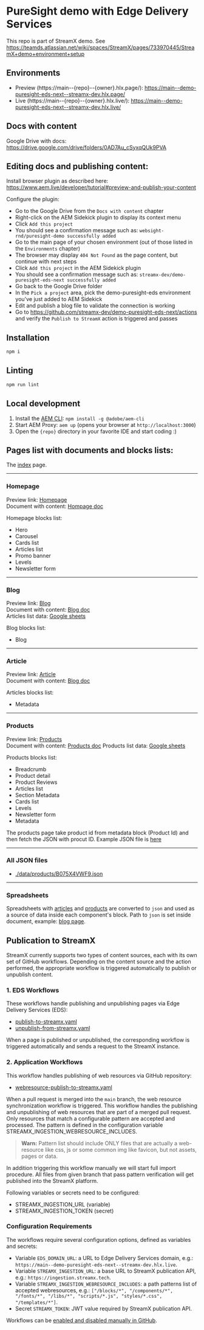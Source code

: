 # PureSight demo with Edge Delivery Services

This repo is part of StreamX demo. See https://teamds.atlassian.net/wiki/spaces/StreamX/pages/733970445/StreamX+demo+environment+setup

## Environments
- Preview (https://main--{repo}--{owner}.hlx.page/):
  https://main--demo-puresight-eds-next--streamx-dev.hlx.page/
- Live (https://main--{repo}--{owner}.hlx.live/):
  https://main--demo-puresight-eds-next--streamx-dev.hlx.live/

## Docs with content

Google Drive with docs: https://drive.google.com/drive/folders/0AD7Au_cSyxqQUk9PVA

## Editing docs and publishing content:

Install browser plugin as described here: https://www.aem.live/developer/tutorial#preview-and-publish-your-content

Configure the plugin:
- Go to the Google Drive from the `Docs with content` chapter
- Right-click on the AEM Sidekick plugin to display its context menu
- Click `Add this project`
- You should see a confirmation message such as: `websight-rnd/puresight-demo successfully added`
- Go to the main page of your chosen environment (out of those listed in the `Environments` chapter)
- The browser may display `404 Not Found` as the page content, but continue with next steps
- Click `Add this project` in the AEM Sidekick plugin
- You should see a confirmation message such as: `streamx-dev/demo-puresight-eds-next successfully added`
- Go back to the Google Drive folder
- In the `Pick a project` area, pick the demo-puresight-eds environment you've just added to AEM Sidekick 
- Edit and publish a blog file to validate the connection is working
- Go to https://github.com/streamx-dev/demo-puresight-eds-next/actions and verify the `Publish to StreamX` action is triggered and passes

## Installation

```sh
npm i
```

## Linting

```sh
npm run lint
```

## Local development

1. Install the [AEM CLI](https://github.com/adobe/aem-cli): `npm install -g @adobe/aem-cli`
1. Start AEM Proxy: `aem up` (opens your browser at `http://localhost:3000`)
1. Open the `{repo}` directory in your favorite IDE and start coding :)

## Pages list with documents and blocks lists:

The [index](https://main--demo-puresight-eds-next--streamx-dev.hlx.page) page.

---

### Homepage
Preview link: [Homepage](https://main--demo-puresight-eds-next--streamx-dev.hlx.page/pages/homepage) \
Document with content: [Hompage doc](https://docs.google.com/document/d/1djq9N8aBBwRju_D9QQqrP0DHuA77_Jw3xgpxmFAE1o0/edit)

Homepage blocks list:
* Hero
* Carousel
* Cards list
* Articles list
* Promo banner
* Levels
* Newsletter form

---

### Blog

Preview link: [Blog](https://main--demo-puresight-eds-next--streamx-dev.hlx.page/pages/blog) \
Document with content: [Blog doc](https://docs.google.com/document/d/1YurrOa8SQfUMInQ1kBB6INLEGxrsjJO8MzZKfavQimY/edit) \
Articles list data: [Google sheets](https://docs.google.com/spreadsheets/d/1BlG-jJboqjobXv5Ob-rjTrSWsxywWK6ofj7FZA-vhTo/edit#gid=0)

Blog blocks list:
* Blog

---

### Article

Preview link: [Article](https://main--demo-puresight-eds-next--streamx-dev.hlx.page/pages/article) \
Document with content: [Blog doc](https://docs.google.com/document/d/1CQb0G7dBjPdVBJG5OP6RJUXTUwDyKPYM_QuRWKOlZlk/edit)

Articles blocks list:
* Metadata

---

### Products

Preview link: [Products](https://main--demo-puresight-eds-next--streamx-dev.hlx.page/pages/product) \
Document with content: [Products doc](https://docs.google.com/document/d/12-rAJ178xUedsNPfyG66I7yuTZ9G9O769FB_qTqntNg/edit)
Products list data: [Google sheets](https://docs.google.com/spreadsheets/d/1SEIydwRrtQHA2gOwk5w72KuiHPDSyYGWCez4HaG-JNo/edit#gid=0)

Products blocks list:
* Breadcrumb
* Product detail
* Product Reviews
* Articles list
* Section Metadata
* Cards list
* Levels
* Newsletter form
* Metadata

The products page take product id from metadata block (Product Id) and then fetch the JSON with procut ID. Example JSON file is [here](./data/products/B075X4VWF9.json)

---

### All JSON files

* [./data/products/B075X4VWF9.json](./data/products/B075X4VWF9.json)

---

### Spreadsheets

Spreadsheets with [articles](https://docs.google.com/spreadsheets/d/1BlG-jJboqjobXv5Ob-rjTrSWsxywWK6ofj7FZA-vhTo/edit#gid=0) and [products](https://docs.google.com/spreadsheets/d/1SEIydwRrtQHA2gOwk5w72KuiHPDSyYGWCez4HaG-JNo/edit#gid=0) are converted to `json` and used as a source of data inside each component's block. Path to `json` is set inside document, example: [blog page](https://docs.google.com/document/d/1YurrOa8SQfUMInQ1kBB6INLEGxrsjJO8MzZKfavQimY/edit).

## Publication to StreamX

StreamX currently supports two types of content sources, each with its own set of GitHub workflows.
Depending on the content source and the action performed, the appropriate workflow is triggered
automatically to publish or unpublish content.

### 1. EDS Workflows

These workflows handle publishing and unpublishing pages via Edge Delivery Services (EDS):

- [publish-to-streamx.yaml](.github/workflows/publish-to-streamx.yaml)
- [unpublish-from-streamx.yaml](.github/workflows/unpublish-from-streamx.yaml)

When a page is published or unpublished, the corresponding workflow is triggered automatically
and sends a request to the StreamX instance.

### 2. Application Workflows

This workflow handles publishing of web resources via GitHub repository:

- [webresource-publish-to-streamx.yaml](.github/workflows/webresource-publish-to-streamx.yaml)

When a pull request is merged into the `main` branch, the web resource synchronization workflow is triggered.
This workflow handles the publishing and unpublishing of web resources that are part of a merged pull request.
Only resources that match a configurable pattern are accepted and processed.
The pattern is defined in the configuration variable STREAMX_INGESTION_WEBRESOURCE_INCLUDES.
> **Warn:** Pattern list should include ONLY files that are actually a web-resource like css, js
> or some common img like favicon, but not assets, pages or data.

In addition triggering this workflow manually we will start full import procedure.
All files from given branch that pass pattern verification will get published into
the StreamX platform.

Following variables or secrets need to be configured:
* STREAMX_INGESTION_URL (variable)
* STREAMX_INGESTION_TOKEN (secret)

### Configuration Requirements
The workflows require several configuration options, defined as variables and secrets:

- Variable `EDS_DOMAIN_URL`: a URL to Edge Delivery Services domain,
  e.g.: `https://main--demo-puresight-eds-next--streamx-dev.hlx.live`.
- Variable `STREAMX_INGESTION_URL`: a base URL to StreamX publication API,
  e.g.: `https://ingestion.streamx.tech`.
- Variable `STREAMX_INGESTION_WEBRESOURCE_INCLUDES`: a path patterns list of accepted webresources,
  e.g.: `["/blocks/*", "/components/*", "/fonts/*", "/libs/*", "scripts/*.js", "styles/*.css", "/templates/*"]`.
- Secret `STREAMX_TOKEN`: JWT value required by StreamX publication API.

Workflows can be
[enabled and disabled manually in GitHub](https://docs.github.com/en/actions/using-workflows/disabling-and-enabling-a-workflow).
